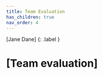 ```yaml
---
title: Team Evaluation
has_children: true
nav_order: 4
---
```

[Jane Dane]
{: .label }
# [Team evaluation]
